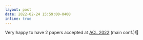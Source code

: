```yaml
---
layout: post
date: 2022-02-24 15:59:00-0400
inline: true
---
```


Very happy to have 2 papers accepted at [ACL 2022](https://www.2022.aclweb.org/) (main conf.)!🤩
